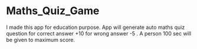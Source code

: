 # Maths_Quiz_Game

I made this app for education purpose.
App will generate auto maths quiz question 
for correct answer +10 for wrong  answer -5 .
A person 100 sec will be given to maximum score.
